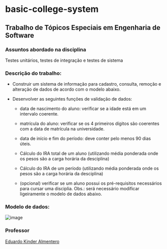 # basic-college-system

## Trabalho de Tópicos Especiais em Engenharia de Software

### Assuntos abordado na disciplina
Testes unitários, testes de integração e testes de sistema

### Descrição do trabalho:

- Construir um sistema de informação para cadastro, consulta, remoção e alteração de dados de acordo com o modelo abaixo.

- Desenvolver as seguintes funções de validação de dados:

  - data de nascimento do aluno: verificar se a idade está em um intervalo coerente.

  - matrícula do aluno: verificar se os 4 primeiros dígitos são coerentes com a data de matrícula na universidade.

  - data de início e fim do período: deve conter pelo menos 90 dias úteis. 

  - Cálculo do IRA total de um aluno (utilizando média ponderada onde os pesos são a carga horária da desciplina)

  - Cálculo do IRA de um período (utilizando média ponderada onde os pesos são a carga horária da desciplina)

  - (opcional) verificar se um aluno possui os pré-requisitos necessários para cursar uma disciplia. Obs.: será necessário modificar ligeiramente o modelo de dados abaixo.

### Modelo de dados:
![image](https://user-images.githubusercontent.com/49379758/218617030-dc1f8a9b-f8a0-4a8e-a4e7-40f74846dbc1.png)

### Professor
[Eduardo Kinder Almentero](https://github.com/ekalmentero)

